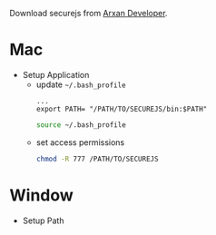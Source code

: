 
Download securejs from [Arxan Developer](https://developer.arxan.com/applications).

# Mac

* Setup Application
    * update `~/.bash_profile`
      ```
      ...
      export PATH= "/PATH/TO/SECUREJS/bin:$PATH"
      ```
      ```bash
      source ~/.bash_profile
      ```
    * set access permissions
      ```sh
      chmod -R 777 /PATH/TO/SECUREJS
      ```

# Window

* Setup Path
